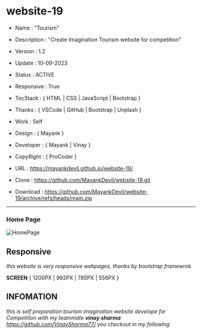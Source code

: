 # website-19

- Name : "Tourism"

- Description : "Create Imagination Tourism website for competition"

- Version : 1.2

- Update : 10-09-2023

- Status : ACTIVE

- Responsive : True

- TecStack : { HTML | CSS | JavaScript | Bootstrap }

- Thanks : { VSCode | GitHub | Bootstrap | Unplash }

- Work : Self

- Design : { Mayank }

- Developer : { Mayank | Vinay }

- CopyRight : { ProCoder }

- URL : https://mayankdevil.github.io/website-19/

- Clone : https://github.com/MayankDevil/website-19.git

- Download : https://github.com/MayankDevil/website-19/archive/refs/heads/main.zip

---

### Home Page

![HomePage](./data/home.png "HomePage")

## Responsive

_this website is very responsive webpages, thanks by bootstrap framewrok_

**SCREEN** { 1200PX | 992PX | 785PX | 556PX }

## INFOMATION

_this is self preparation tourism imagination website develope for Competiiton with my teammate **vinay sharma** <https://github.com/VinaySharma77/> you checkout in my following_

